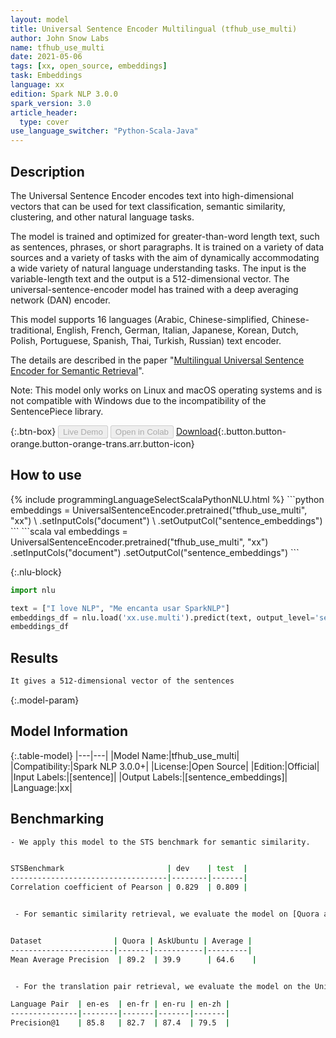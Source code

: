 ```yaml
---
layout: model
title: Universal Sentence Encoder Multilingual (tfhub_use_multi)
author: John Snow Labs
name: tfhub_use_multi
date: 2021-05-06
tags: [xx, open_source, embeddings]
task: Embeddings
language: xx
edition: Spark NLP 3.0.0
spark_version: 3.0
article_header:
  type: cover
use_language_switcher: "Python-Scala-Java"
---
```


## Description

The Universal Sentence Encoder encodes text into high-dimensional vectors that can be used for text classification, semantic similarity, clustering, and other natural language tasks.

The model is trained and optimized for greater-than-word length text, such as sentences, phrases, or short paragraphs. It is trained on a variety of data sources and a variety of tasks with the aim of dynamically accommodating a wide variety of natural language understanding tasks. The input is the variable-length text and the output is a 512-dimensional vector. The universal-sentence-encoder model has trained with a deep averaging network (DAN) encoder.

This model supports 16 languages (Arabic, Chinese-simplified, Chinese-traditional, English, French, German, Italian, Japanese, Korean, Dutch, Polish, Portuguese, Spanish, Thai, Turkish, Russian) text encoder.

The details are described in the paper "[Multilingual Universal Sentence Encoder for Semantic Retrieval](https://arxiv.org/abs/1907.04307)".

Note: This model only works on Linux and macOS operating systems and is not compatible with Windows due to the incompatibility of the SentencePiece library.

{:.btn-box}
<button class="button button-orange" disabled>Live Demo</button>
<button class="button button-orange" disabled>Open in Colab</button>
[Download](https://s3.amazonaws.com/auxdata.johnsnowlabs.com/public/models/tfhub_use_multi_xx_3.0.0_3.0_1620291657399.zip){:.button.button-orange.button-orange-trans.arr.button-icon}

## How to use



<div class="tabs-box" markdown="1">
{% include programmingLanguageSelectScalaPythonNLU.html %}
```python
embeddings = UniversalSentenceEncoder.pretrained("tfhub_use_multi", "xx") \
      .setInputCols("document") \
      .setOutputCol("sentence_embeddings")
```
```scala
val embeddings = UniversalSentenceEncoder.pretrained("tfhub_use_multi", "xx")
      .setInputCols("document")
      .setOutputCol("sentence_embeddings")
```

{:.nlu-block}
```python
import nlu

text = ["I love NLP", "Me encanta usar SparkNLP"]
embeddings_df = nlu.load('xx.use.multi').predict(text, output_level='sentence')
embeddings_df
```
</div>

## Results

```bash
It gives a 512-dimensional vector of the sentences

```

{:.model-param}
## Model Information

{:.table-model}
|---|---|
|Model Name:|tfhub_use_multi|
|Compatibility:|Spark NLP 3.0.0+|
|License:|Open Source|
|Edition:|Official|
|Input Labels:|[sentence]|
|Output Labels:|[sentence_embeddings]|
|Language:|xx|

## Benchmarking

```bash
- We apply this model to the STS benchmark for semantic similarity. 


STSBenchmark                       | dev    | test  |
-----------------------------------|--------|-------|   
Correlation coefficient of Pearson | 0.829  | 0.809 |


 - For semantic similarity retrieval, we evaluate the model on [Quora and AskUbuntu retrieval task.](https://arxiv.org/abs/1811.08008). Results are shown below:


Dataset                | Quora | AskUbuntu | Average |
-----------------------|-------|-----------|---------|
Mean Average Precision  | 89.2  | 39.9      | 64.6    |


 - For the translation pair retrieval, we evaluate the model on the United Nation Parallel Corpus. Results are shown below:

Language Pair  | en-es  | en-fr | en-ru | en-zh |
---------------|--------|-------|-------|-------|
Precision@1    | 85.8   | 82.7  | 87.4  | 79.5  |

```